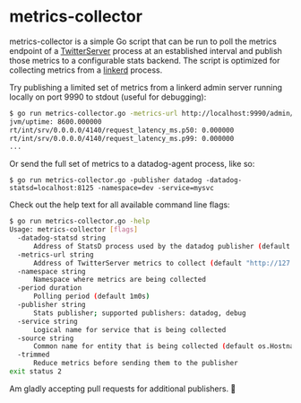 # metrics-collector

metrics-collector is a simple Go script that can be run to poll the metrics
endpoint of a [TwitterServer](https://twitter.github.io/twitter-server/Features.html#metrics)
process at an established interval and publish those metrics to a configurable
stats backend. The script is optimized for collecting metrics from a
[linkerd](https://github.com/BuoyantIO/linkerd) process.

Try publishing a limited set of metrics from a linkerd admin server running
locally on port 9990 to stdout (useful for debugging):

```bash
$ go run metrics-collector.go -metrics-url http://localhost:9990/admin/metrics.json -publisher debug -period 5s -trimmed true
jvm/uptime: 8600.000000
rt/int/srv/0.0.0.0/4140/request_latency_ms.p50: 0.000000
rt/int/srv/0.0.0.0/4140/request_latency_ms.p99: 0.000000
...
```

Or send the full set of metrics to a datadog-agent process, like so:

```
$ go run metrics-collector.go -publisher datadog -datadog-statsd=localhost:8125 -namespace=dev -service=mysvc
```

Check out the help text for all available command line flags:

```bash
$ go run metrics-collector.go -help
Usage: metrics-collector [flags]
  -datadog-statsd string
      Address of StatsD process used by the datadog publisher (default "127.0.0.1:8125")
  -metrics-url string
      Address of TwitterServer metrics to collect (default "http://127.0.0.1:9990/admin/metrics.json")
  -namespace string
      Namespace where metrics are being collected
  -period duration
      Polling period (default 1m0s)
  -publisher string
      Stats publisher; supported publishers: datadog, debug
  -service string
      Logical name for service that is being collected
  -source string
      Common name for entity that is being collected (default os.Hostname())
  -trimmed
      Reduce metrics before sending them to the publisher
exit status 2
```

Am gladly accepting pull requests for additional publishers. :rainbow:
